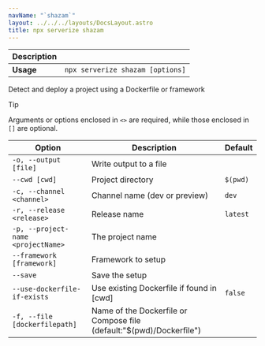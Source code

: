 ```yaml
---
navName: "`shazam`"
layout: ../../../layouts/DocsLayout.astro
title: npx serverize shazam
---
```



| **Description** |  |
|------------------|----------------------------------|
| **Usage**        | `npx serverize shazam [options]` |

    
Detect and deploy a project using a Dockerfile or framework
> [!TIP]
> Arguments or options enclosed in `<>` are required, while those enclosed in `[]` are optional.
 
| **Option** | **Description** | **Default** |
|------------|-----------------|-------------|
| `-o, --output [file]` | Write output to a file |  |
| `--cwd [cwd]` | Project directory | `$(pwd)` |
| `-c, --channel <channel>` | Channel name (dev or preview) | `dev` |
| `-r, --release <release>` | Release name | `latest` |
| `-p, --project-name <projectName>` | The project name |  |
| `--framework [framework]` | Framework to setup |  |
| `--save` | Save the setup |  |
| `--use-dockerfile-if-exists` | Use existing Dockerfile if found in [cwd] | `false` |
| `-f, --file [dockerfilepath]` | Name of the Dockerfile or Compose file (default:"$(pwd)/Dockerfile") |  |